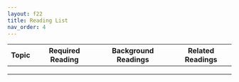 ```yaml
---
layout: f22
title: Reading List
nav_order: 4
---
```


| Topic | Required Reading | Background Readings | Related Readings |
|-------|------------------|---------------------|------------------|
|       |                  |                     |                  |
|       |                  |                     |                  |
|       |                  |                     |                  |